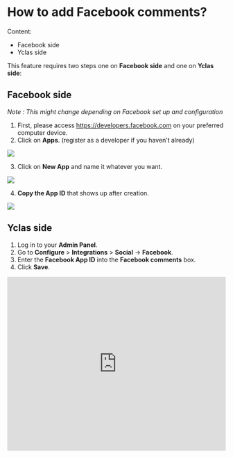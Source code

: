 # How to add Facebook comments?

Content:
-   Facebook side
-   Yclas side

This feature requires  two steps  one on  **Facebook side**  and one on  **Yclas side**:

## Facebook side

*Note : This  might change depending on Facebook set up and configuration*

1.  First, please access https://developers.facebook.com on your preferred computer device.
2.  Click on  **Apps**.  (register as a developer if you haven’t already)

![](https://raw.githubusercontent.com/yclas/guides/master/images/fb1.png)


3. Click on  **New App**  and name it whatever you want.

![](https://raw.githubusercontent.com/yclas/guides/master/images/fb2.png)

4.  **Copy the App ID**  that shows up after creation.

![](https://raw.githubusercontent.com/yclas/guides/master/images/fb3.png)

## Yclas side

1.  Log in to your  **Admin Panel**.
2.  Go to  **Configure**  >  **Integrations**  >  **Social** -> **Facebook**.
3.  Enter the  **Facebook App ID**  into the  **Facebook comments**  box.
4.  Click  **Save**.


<iframe width="100%" height="400px" src="https://www.youtube.com/embed/UpmZtVvCwTA" title="Yclas video" frameborder="0" allow="accelerometer; autoplay; clipboard-write; encrypted-media; gyroscope; picture-in-picture" allowfullscreen></iframe>
 
